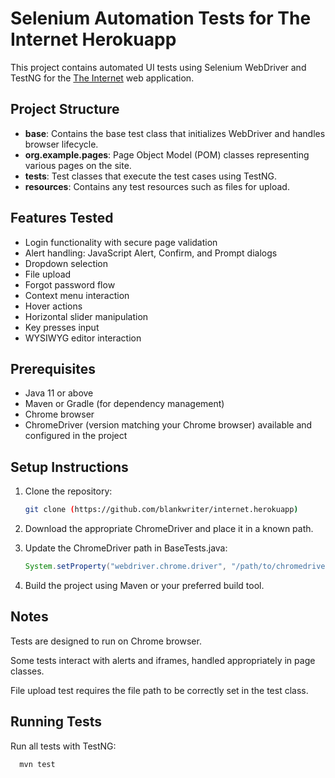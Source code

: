 # Selenium Automation Tests for The Internet Herokuapp

This project contains automated UI tests using Selenium WebDriver and TestNG for the [The Internet](https://the-internet.herokuapp.com/) web application.

## Project Structure

- **base**: Contains the base test class that initializes WebDriver and handles browser lifecycle.
- **org.example.pages**: Page Object Model (POM) classes representing various pages on the site.
- **tests**: Test classes that execute the test cases using TestNG.
- **resources**: Contains any test resources such as files for upload.

## Features Tested

- Login functionality with secure page validation
- Alert handling: JavaScript Alert, Confirm, and Prompt dialogs
- Dropdown selection
- File upload
- Forgot password flow
- Context menu interaction
- Hover actions
- Horizontal slider manipulation
- Key presses input
- WYSIWYG editor interaction

## Prerequisites

- Java 11 or above
- Maven or Gradle (for dependency management)
- Chrome browser
- ChromeDriver (version matching your Chrome browser) available and configured in the project

## Setup Instructions

1. Clone the repository:

   ```bash
   git clone (https://github.com/blankwriter/internet.herokuapp)

2. Download the appropriate ChromeDriver and place it in a known path.

3. Update the ChromeDriver path in BaseTests.java:
   
    ```java
    System.setProperty("webdriver.chrome.driver", "/path/to/chromedriver");

5. Build the project using Maven or your preferred build tool.

   

## Notes
Tests are designed to run on Chrome browser.

Some tests interact with alerts and iframes, handled appropriately in page classes.

File upload test requires the file path to be correctly set in the test class.



## Running Tests

Run all tests with TestNG:

 ```bash
   mvn test


